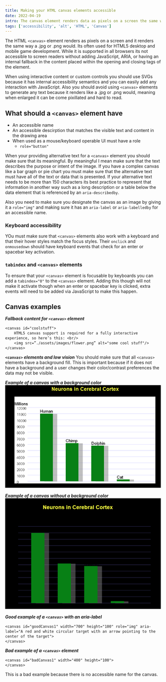 ```yaml
---
title: Making your HTML canvas elements accessible
date: 2022-04-19
intro: The canvas element renders data as pixels on a screen the same way as a .jpg or .png would. While it is supported in all browsers, it is not readily accessible to screen readers without adding some JavaScript, ARIA or having an internal fallback in the content.
tags: ['accessibility', 'alt', 'HTML', 'Canvas']
---
```


The HTML `<canvas>` element renders as pixels on a screen and it renders the same way a .jpg or .png would. Its often used for HTML5 desktop and mobile game development. While it is supported in all browsers its not accessible to screen readers without adding JavaScript, ARIA, or having an internal fallback in the content placed within the opening and closing tags of the element. 

When using interactive content or custom controls you should use SVGs because it has internal accessibility semantics and you can easily add any interaction with JavaScript. Also you should avoid using `<canvas>` elements to generate any text because it renders like a .jpg or .png would, meaning when enlarged it can be come pixillated and hard to read.

## What should a `<canvas>` element have
- An accessible name
- An accessible descirption that matches the visible text and content in the drawing area
- When used as a mouse/keyboard operable UI must have a role
    - `role="button"`

When your providing alternative text for a `<canvas>` element you should make sure that its meaningful. By meaningful I mean make sure that the text describes the purpose or intent of the image. If you have a complex canvas like a bar graph or pie chart you must make sure that the alternative text must have all of the text or data that is presented. If your alternative text needs to be more than 150 characters its best practice to represent that information in another way such as a long description or a table below the data element that is referenced by an `aria-describedby`.

Also you need to make sure you designate the canvas as an image by giving it a `role="img"` and making sure it has an `aria-label` or `aria-labelledby` for an accessible name.

### Keyboard accessibility
YOu must make sure that `<canvas>` elements also work with a keyboard and that their hover styles match the focus styles. Their `onclick` and `onmousedown` should have keyboard events that check for an enter or spacebar key activation. 

### `tabindex` and `<canvas>` elements
To ensure that your `<canvas>` element is focusable by keyboards you can add a `tabindex="0"` to the `<canvas>` element. Adding this though will not make it activate though when an enter or spacebar key is clicked, extra events will need to be added via JavaScript to make this happen. 

## Canvas examples
***Fallback content for `<canvas>` element***
<div class="example">

    <canvas id="coolstuff">
        HTML5 canvas support is required for a fully interactive experience, so here’s this: <br/>
        <img src=”./assets/images/flower.png” alt="some cool stuff"/>
    </canvas>
</div>

***`<canvas>` elements and low vision***
You should make sure that all `<canvas>` elements have a background fill. This is important because if it does not have a background and a user changes their color/contrast preferences the data may not be visible. 

<div class="row">
<div class="col">

***Example of a canvas with a background color***
![Canvas with a background color](../assets/images/chart-background.png)
</div>
<div class="col">

***Example of a canvas without a background color***
![Canvas without a background color](../assets/images/chart-nobackground.png)   
</div>
</div>


***Good example of a `<canvas>` with an aria-label***
<div class="example">
    <canvas id="goodCanvas1" width="200" height="100" style="margin: 0 auto;" role="img"
    aria-label="A red and white circular target with an arrow
        pointing to the center of the target">
    </canvas>
    <script>
	var canvas = document.getElementById("goodCanvas1");
	var ctx = canvas.getContext("2d");
	var centerX = canvas.width / 2;
	var centerY = canvas.height / 2;
	var radius = 40;
	var radius2 = 30;
	var radius3 = 20;
	var radius4 = 10;
	ctx.fillStyle = "#eff2bc";
	ctx.fillRect(0,0,700,100);
	ctx.fillStyle = "green";
	ctx.fillRect(335,0,30,100);
	ctx.fillRect(300,36,100,30);
	ctx.beginPath();
	ctx.arc(centerX, centerY, radius, 0, 2 * Math.PI, false);
	ctx.strokeStyle = 'blue';
	ctx.lineWidth = 5;
	ctx.stroke();
	ctx.fillStyle = "#e22a2a";
	ctx.fill();
	ctx.beginPath();
	ctx.arc(centerX, centerY, radius2, 0, 2 * Math.PI, false);
	ctx.fillStyle = "white";
	ctx.fill();
	ctx.beginPath();
	ctx.arc(centerX, centerY, radius3, 0, 2 * Math.PI, false);
	ctx.fillStyle = "#e22a2a";
	ctx.fill();
	ctx.beginPath();
	ctx.arc(centerX, centerY, radius4, 0, 2 * Math.PI, false);
	ctx.fillStyle = "white";
	ctx.fill();
	ctx.strokeStyle = 'black';
	ctx.lineWidth = 3;
	ctx.beginPath();
	ctx.moveTo(250, 10);
	ctx.lineTo(centerX,centerY);
	ctx.stroke();
	ctx.beginPath();
	ctx.moveTo(345, 40);
	ctx.lineTo(centerX, centerY);
	ctx.lineTo(340,53);
	ctx.lineJoin = 'miter';
	ctx.stroke();
</script>

    <canvas id="goodCanvas1" width="700" height="100" role="img" aria-label="A red and white circular target with an arrow pointing to the center of the target">
    </canvas>
</div>

***Bad example of a `<canvas>` element***
<div class="example">

    <canvas id="badCanvas1" width="400" height="100">
    </canvas>

<p>This is a bad example because there is no accessible name for the canvas.</p>
</div>



